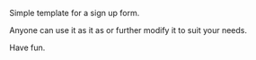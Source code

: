 Simple template for a sign up form. 

Anyone can use it as it as or further modify it to suit your needs. 

Have fun.